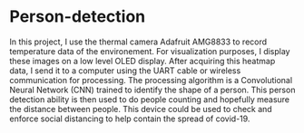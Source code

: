 # Person-detection
In this project, I use the thermal camera Adafruit AMG8833 to record temperature data of the environement. For visualization purposes, I display these images on a low level OLED display. After acquiring this heatmap data, I send it to a computer using the UART cable or wireless communication for processing. The processing algorithm is a Convolutional Neural Network (CNN) trained to identify the shape of a person. This person detection ability is then used to do people counting and hopefully measure the distance between people. This device could be used to check and enforce social distancing to help contain the spread of covid-19.
